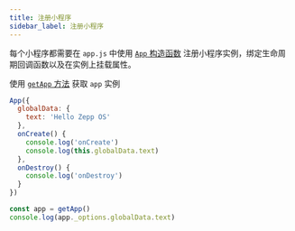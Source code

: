 ```yaml
---
title: 注册小程序
sidebar_label: 注册小程序
---
```


每个小程序都需要在 `app.js` 中使用 [`App` 构造函数](../../../reference/device-app-api/newAPI/global/App.mdx) 注册小程序实例，绑定生命周期回调函数以及在实例上挂载属性。

使用 [`getApp` 方法](../../../reference/device-app-api/newAPI/global/getApp.mdx) 获取 `app` 实例

```js
App({
  globalData: {
    text: 'Hello Zepp OS'
  },
  onCreate() {
    console.log('onCreate')
    console.log(this.globalData.text)
  },
  onDestroy() {
    console.log('onDestroy')
  }
})

const app = getApp()
console.log(app._options.globalData.text)
```

